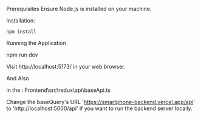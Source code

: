 Prerequisites
Ensure Node.js is installed on your machine.

Installation:

    npm install

Running the Application
  
  npm run dev

Visit http://localhost:5173/ in your web browser.

And Also

in the : Frontend\src\redux\api\baseApi.ts

Change the baseQuery's URL 'https://smartphone-backend.vercel.app/api' to 'http://localhost:5000/api' if you want to run the backend server locally.